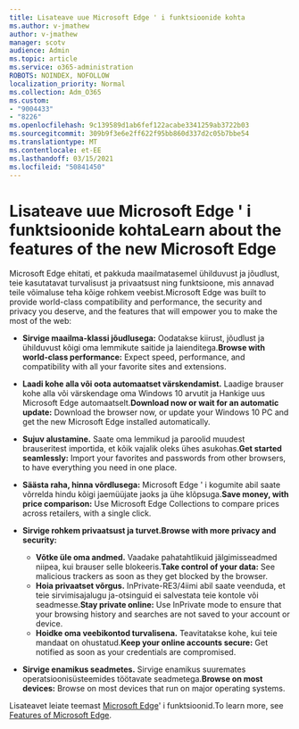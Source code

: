 ```yaml
---
title: Lisateave uue Microsoft Edge ' i funktsioonide kohta
ms.author: v-jmathew
author: v-jmathew
manager: scotv
audience: Admin
ms.topic: article
ms.service: o365-administration
ROBOTS: NOINDEX, NOFOLLOW
localization_priority: Normal
ms.collection: Adm_O365
ms.custom:
- "9004433"
- "8226"
ms.openlocfilehash: 9c139589d1ab6fef122acabe3341259ab3722b03
ms.sourcegitcommit: 309b9f3e6e2ff622f95bb860d337d2c05b7bbe54
ms.translationtype: MT
ms.contentlocale: et-EE
ms.lasthandoff: 03/15/2021
ms.locfileid: "50841450"
---
```

# <a name="learn-about-the-features-of-the-new-microsoft-edge"></a><span data-ttu-id="80730-102">Lisateave uue Microsoft Edge ' i funktsioonide kohta</span><span class="sxs-lookup"><span data-stu-id="80730-102">Learn about the features of the new Microsoft Edge</span></span>

<span data-ttu-id="80730-103">Microsoft Edge ehitati, et pakkuda maailmatasemel ühilduvust ja jõudlust, teie kasutatavat turvalisust ja privaatsust ning funktsioone, mis annavad teile võimaluse teha kõige rohkem veebist.</span><span class="sxs-lookup"><span data-stu-id="80730-103">Microsoft Edge was built to provide world-class compatibility and performance, the security and privacy you deserve, and the features that will empower you to make the most of the web:</span></span>

- <span data-ttu-id="80730-104">**Sirvige maailma-klassi jõudlusega:** Oodatakse kiirust, jõudlust ja ühilduvust kõigi oma lemmikute saitide ja laienditega.</span><span class="sxs-lookup"><span data-stu-id="80730-104">**Browse with world-class performance:** Expect speed, performance, and compatibility with all your favorite sites and extensions.</span></span>
- <span data-ttu-id="80730-105">**Laadi kohe alla või oota automaatset värskendamist.** Laadige brauser kohe alla või värskendage oma Windows 10 arvutit ja Hankige uus Microsoft Edge automaatselt.</span><span class="sxs-lookup"><span data-stu-id="80730-105">**Download now or wait for an automatic update:** Download the browser now, or update your Windows 10 PC and get the new Microsoft Edge installed automatically.</span></span>
- <span data-ttu-id="80730-106">**Sujuv alustamine.** Saate oma lemmikud ja paroolid muudest brauseritest importida, et kõik vajalik oleks ühes asukohas.</span><span class="sxs-lookup"><span data-stu-id="80730-106">**Get started seamlessly:** Import your favorites and passwords from other browsers, to have everything you need in one place.</span></span>
- <span data-ttu-id="80730-107">**Säästa raha, hinna võrdlusega:** Microsoft Edge ' i kogumite abil saate võrrelda hindu kõigi jaemüüjate jaoks ja ühe klõpsuga.</span><span class="sxs-lookup"><span data-stu-id="80730-107">**Save money, with price comparison:** Use Microsoft Edge Collections to compare prices across retailers, with a single click.</span></span>
- <span data-ttu-id="80730-108">**Sirvige rohkem privaatsust ja turvet.**</span><span class="sxs-lookup"><span data-stu-id="80730-108">**Browse with more privacy and security:**</span></span>
  - <span data-ttu-id="80730-109">**Võtke üle oma andmed.** Vaadake pahatahtlikuid jälgimisseadmed niipea, kui brauser selle blokeeris.</span><span class="sxs-lookup"><span data-stu-id="80730-109">**Take control of your data:** See malicious trackers as soon as they get blocked by the browser.</span></span>
  - <span data-ttu-id="80730-110">**Hoia privaatset võrgus.** InPrivate-RE3/4iimi abil saate veenduda, et teie sirvimisajalugu ja-otsinguid ei salvestata teie kontole või seadmesse.</span><span class="sxs-lookup"><span data-stu-id="80730-110">**Stay private online:** Use InPrivate mode to ensure that your browsing history and searches are not saved to your account or device.</span></span>
  - <span data-ttu-id="80730-111">**Hoidke oma veebikontod turvalisena.** Teavitatakse kohe, kui teie mandaat on ohustatud.</span><span class="sxs-lookup"><span data-stu-id="80730-111">**Keep your online accounts secure:** Get notified as soon as your credentials are compromised.</span></span>

- <span data-ttu-id="80730-112">**Sirvige enamikus seadmetes.** Sirvige enamikus suuremates operatsioonisüsteemides töötavate seadmetega.</span><span class="sxs-lookup"><span data-stu-id="80730-112">**Browse on most devices:** Browse on most devices that run on major operating systems.</span></span>

<span data-ttu-id="80730-113">Lisateavet leiate teemast [Microsoft Edge](https://go.microsoft.com/fwlink/?linkid=2146817)' i funktsioonid.</span><span class="sxs-lookup"><span data-stu-id="80730-113">To learn more, see [Features of Microsoft Edge](https://go.microsoft.com/fwlink/?linkid=2146817).</span></span>
